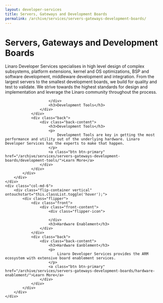 ```yaml
---
layout: developer-services
title: Servers, Gateways and Development Boards
permalink: /archive/services/servers-gateways-development-boards/
---
```

# Servers, Gateways and Development Boards

Linaro Developer Services specialises in high level design of complex subsystems, platform extensions, kernel and OS optimizations, BSP and software development, middleware development and integration. From the largest servers to the smallest development boards, we build for quality and test to validate. We strive towards the highest standards for design and implementation and leverage the Linaro community throughout the process. 


<div id="flippers">
    <div class="col-md-6">
        <div class="flip-container vertical" ontouchstart="this.classList.toggle('hover');">
            <div class="flipper">
                <div class="front">
                    <div class="front-content">
                        <div class="flipper-icon">
                            
                        </div>
                        <h3>Development Tools</h3>
                    </div>
                </div>
                <div class="back">
                    <div class="back-content">
                        <h3>Development Tools</h3>
                        <p>
                            Development Tools are key in getting the most performance and utility out of the underlying hardware. Linaro Developer Services has the experts to make that happen.
                        </p>
                        <a class="btn btn-primary" href="/archive/services/servers-gateways-development-boards/development-tools/">Learn More</a>
                    </div>
                </div>
            </div>
        </div>
    </div>
    <div class="col-md-6">
        <div class="flip-container vertical" ontouchstart="this.classList.toggle('hover');">
            <div class="flipper">
                <div class="front">
                    <div class="front-content">
                        <div class="flipper-icon">
                        
                        </div>
                        <h3>Hardware Enablement</h3>
                    </div>
                </div>
                <div class="back">
                    <div class="back-content">
                        <h3>Hardware Eanblement</h3>
                        <p>
                            Linaro Developer Services provides the ARM ecosystem with extensive board enablement services.
                        </p>
                        <a class="btn btn-primary" href="/archive/services/servers-gateways-development-boards/hardware-enablement/">Learn More</a>
                    </div>
                </div>
            </div>
        </div>
    </div>
    

</div>